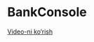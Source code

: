 # BankConsole
[Video-ni ko‘rish]([https://github.com/username/repo-name/blob/main/path-to-video.mp4](https://github.com/solh6656/BankConsole/blob/master/BankConsole/Videos/2025-02-20_05-01-05.mp4))
